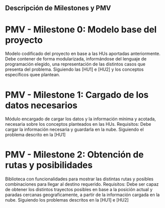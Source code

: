 ## Descripción de Milestones y PMV

# PMV - Milestone 0: Modelo base del proyecto
Modelo codificado del proyecto en base a las HUs aportadas anteriormente.
Debe contener de forma modularizada, informándose del lenguaje de programación elegido, una representación de las distintos casos que presenta del problema.
Siguiendo las [HU1] e [HU2] y los conceptos específicos quee plantean.

# PMV - Milestone 1: Cargado de los datos necesarios
Módulo encargado de cargar los datos y la información mínima y acotada, necesaria sobre los conceptos planteados en las HUs.
Requisitos: Debe cargar la información necesaria y guardarla en la nube.
Siguiendo el problema descrito en la [HU1]

# PMV - Milestone 2: Obtención de rutas y posibilidades
Biblioteca con funcionalidades para mostrar las distintas rutas y posibles combinaciones para llegar al destino requerido.
Requisitos: Debe ser capaz de obtener los distintos trayectos posibles en base a la posición actual y paradas cercanas geograficamente, a partir de la información cargada en la nube.
Siguiendo los problemas descritos en la [HU1] e [HU2]

